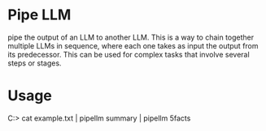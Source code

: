 # Pipe LLM
pipe the output of an LLM to another LLM. This is a way to chain together multiple LLMs in sequence, where each one takes as input the output from its predecessor. This can be used for complex tasks that involve several steps or stages.

# Usage
C:\> cat example.txt | pipellm summary | pipellm 5facts
